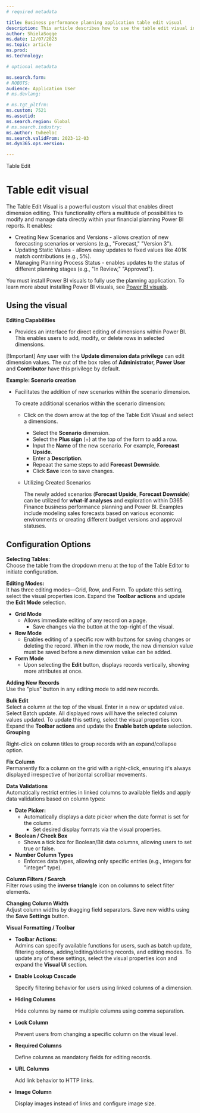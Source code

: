 ```yaml
---
# required metadata

title: Business performance planning application table edit visual
description: This article describes how to use the table edit visual in the Business performance planning application in Microsoft Dynamics 365 Finance.
author: ShielaSogge
ms.date: 12/07/2023
ms.topic: article
ms.prod: 
ms.technology: 

# optional metadata

ms.search.form: 
# ROBOTS: 
audience: Application User
# ms.devlang: 

# ms.tgt_pltfrm: 
ms.custom: 7521
ms.assetid: 
ms.search.region: Global
# ms.search.industry: 
ms.author: twheeloc
ms.search.validFrom: 2023-12-03
ms.dyn365.ops.version: 

---
```

Table Edit

# Table edit visual


The Table Edit Visual is a powerful custom visual that enables direct dimension editing. This functionality offers a multitude of possibilities to modify and manage data directly within your financial planning Power BI reports. It enables:

-   Creating New Scenarios and Versions - allows creation of new forecasting scenarios or versions (e.g., "Forecast," "Version 3").
-   Updating Static Values - allows easy updates to fixed values like 401K match contributions (e.g., 5%).
-   Managing Planning Process Status - enables updates to the status of different planning stages (e.g., "In Review," "Approved").


You must install Power BI visuals to fully use the planning application. To learn more about installing Power BI visuals, see [Power BI visuals](/power-bi/developer/visuals).

## Using the visual

**Editing Capabilities**

-   Provides an interface for direct editing of dimensions within Power BI. This enables users to add, modify, or delete rows in selected dimensions.
 
  [!Important] Any user with the **Update dimension data privilege** can edit dimension values.  The out of the box roles of **Administrator, Power User** and **Contributor** have this privilege by default.



**Example: Scenario creation**

-   Facilitates the addition of new scenarios within the scenario dimension.

    To create additional scenarios within the scenario dimension:

    -   Click on the down arrow at the top of the Table Edit Visual and select a dimensions.
        -   Select the **Scenario** dimension.
        -   Select the **Plus sign** (+) at the top of the form to add a row. 
        -   Input the **Name** of the new scenario.  For example, **Forecast Upside**.
        -   Enter a **Description**.
        -   Repeaat the same steps to add **Forecast Downside**.
        -   Click **Save** icon to save changes.
          
    -   Utilizing Created Scenarios

        The newly added scenarios (**Forecast Upside**, **Forecast Downside**) can be utilized for **what-if** **analyses** and exploration within D365 Finance business performance planning and Power BI. Examples include modeling sales forecasts based on various economic environments or creating different budget versions and approval statuses.


## Configuration Options

**Selecting Tables:**  
Choose the table from the dropdown menu at the top of the Table Editor to initiate configuration.

**Editing Modes:**  
It has three editing modes—Grid, Row, and Form. To update this setting, select the visual properties icon.  Expand the **Toolbar actions** and update the **Edit Mode** selection.   

-   **Grid Mode**
    -   Allows immediate editing of any record on a page.
        -   Save changes via the button at the top-right of the visual.
-   **Row Mode**
    -   Enables editing of a specific row with buttons for saving changes or deleting the record.  When in the row mode, the new dimension value must be saved before a new dimension value can be added.
-   **Form Mode**
    -   Upon selecting the **Edit** button, displays records vertically, showing more attributes at once.

**Adding New Records**  
Use the "plus" button in any editing mode to add new records.

**Bulk Edit**  
Select a column at the top of the visual.  Enter in a new or updated value.  Select Batch update.  All displayed rows will have the selected column values updated.   To update this setting, select the visual properties icon.  Expand the **Toolbar actions** and update the **Enable batch update** selection.   
**Grouping**

Right-click on column titles to group records with an expand/collapse option.

**Fix Column**  
Permanently fix a column on the grid with a right-click, ensuring it's always displayed irrespective of horizontal scrollbar movements.

**Data Validations**  
Automatically restrict entries in linked columns to available fields and apply data validations based on column types:

-   **Date Picker:**
    -   Automatically displays a date picker when the date format is set for the column.
        -   Set desired display formats via the visual properties.
-   **Boolean / Check Box**
    -   Shows a tick box for Boolean/Bit data columns, allowing users to set true or false.
-   **Number Column Types**
    -   Enforces data types, allowing only specific entries (e.g., integers for "integer" type).

**Column Filters / Search**  
Filter rows using the **inverse triangle** icon on columns to select filter elements.


**Changing Column Width**  
Adjust column widths by dragging field separators. Save new widths using the **Save Settings** button.

**Visual Formatting / Toolbar**

-   **Toolbar Actions:**  
    Admins can specify available functions for users, such as batch update, filtering options, adding/editing/deleting records, and editing modes.  To update any of these settings, select the visual properties icon and expand the **Visual UI** section.
 
-   **Enable Lookup Cascade**

    Specify filtering behavior for users using linked columns of a dimension.

-   **Hiding Columns**

    Hide columns by name or multiple columns using comma separation.

-   **Lock Column**

    Prevent users from changing a specific column on the visual level.

-   **Required Columns**

    Define columns as mandatory fields for editing records.

-   **URL Columns**

    Add link behavior to HTTP links.

-   **Image Column**

    Display images instead of links and configure image size.


